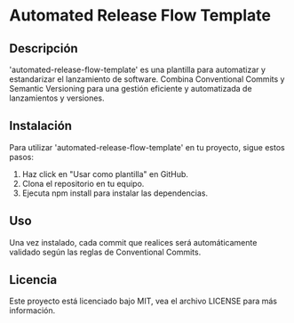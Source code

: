 # Automated Release Flow Template

## Descripción

'automated-release-flow-template' es una plantilla para automatizar y
estandarizar el lanzamiento de software. Combina Conventional Commits y
Semantic Versioning para una gestión eficiente y automatizada de lanzamientos
y versiones.

## Instalación

Para utilizar 'automated-release-flow-template' en tu proyecto, sigue estos
pasos:

1. Haz click en "Usar como plantilla" en GitHub.
1. Clona el repositorio en tu equipo.
1. Ejecuta npm install para instalar las dependencias.

## Uso

Una vez instalado, cada commit que realices será automáticamente validado según
las reglas de Conventional Commits.

## Licencia

Este proyecto está licenciado bajo MIT, vea el archivo LICENSE para más
información.
